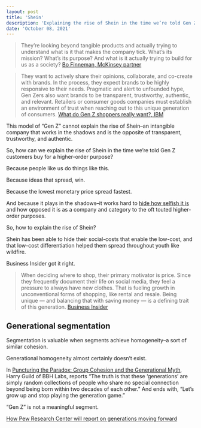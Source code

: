 ```yaml
---
layout: post
title: 'Shein'
description: 'Explaining the rise of Shein in the time we’re told Gen Z customers buy for a higher-order purpose.'
date: 'October 08, 2021'
---
```


> They’re looking beyond tangible products and actually trying to understand what is it that makes the company tick. What’s its mission? What’s its purpose? And what is it actually trying to build for us as a society?
> [Bo Finneman, McKinsey partner](https://www.mckinsey.com/industries/consumer-packaged-goods/our-insights/meet-generation-z-shaping-the-future-of-shopping)

> They want to actively share their opinions, collaborate, and co-create with brands. In the process, they expect brands to be highly responsive to their needs. Pragmatic and alert to unfounded hype, Gen Zers also want brands to be transparent, trustworthy, authentic, and relevant. Retailers or consumer goods companies must establish an environment of trust when reaching out to this unique generation of consumers.
> [What do Gen Z shoppers really want?, IBM](https://www.ibm.com/thought-leadership/institute-business-value/report/genzshoppers)

This model of “Gen Z” cannot explain the rise of Shein–an intangible company that works in the shadows and is the opposite of transparent, trustworthy, and authentic.

So, how can we explain the rise of Shein in the time we’re told Gen Z customers buy for a higher-order purpose?

Because people like us do things like this.

Because ideas that spread, win.

Because the lowest monetary price spread fastest.

And because it plays in the shadows–it works hard to [hide how selfish it is](https://goodonyou.eco/how-ethical-is-shein/) and how opposed it is as a company and category to the oft touted higher-order purposes.

So, how to explain the rise of Shein?

Shein has been able to hide their social-costs that enable the low-cost, and that low-cost differentiation helped them spread throughout youth like wildfire.

Business Insider got it right.

> When deciding where to shop, their primary motivator is price.
> Since they frequently document their life on social media, they feel a pressure to always have new clothes. That is fueling growth in unconventional forms of shopping, like rental and resale.
> Being unique — and balancing that with saving money — is a defining trait of this generation.
> [Business Insider](https://www.businessinsider.com/gen-z-shopping-habits-kill-brands-2019-7)

## Generational segmentation

Segmentation is valuable when segments achieve homogeneity–a sort of similar cohesion.

Generational homogeneity almost certainly doesn’t exist.

In [Puncturing the Paradox: Group Cohesion and the Generational Myth](https://www.bbh-labs.com/puncturing-the-paradox-group-cohesion-and-the-generational-myth), Harry Guild of BBH Labs, reports “The truth is that these ‘generations’ are simply random collections of people who share no special connection beyond being born within two decades of each other.” And ends with, “Let’s grow up and stop playing the generation game.”

“Gen Z” is not a meaningful segment.

[How Pew Research Center will report on generations moving forward](https://www.pewresearch.org/short-reads/2023/05/22/how-pew-research-center-will-report-on-generations-moving-forward/)
